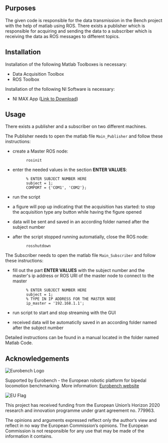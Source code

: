 ﻿## Purposes

The given code is responsible for the data transmission in the Bench project with the help of matlab using ROS.
There exists a publisher which is responsible for acquiring and sending the data to a subscriber which is receiving the data as ROS messages to different topics.

## Installation

Installation of the following Matlab Toolboxes is necessary:

+ Data Acquisition Toolbox
+ ROS Toolbox

Installation of the following NI Software is necessary:

+ NI MAX App ([Link to Download])

[Link to Download]: https://www.ni.com/de-de/support/downloads/drivers/download.ni-daqmx.html#288283

## Usage

There exists a publisher and a subscriber on two different machines.

The Publisher needs to open the matlab file `Main_Publisher`  and follow these instructions:

+ create a Master ROS node:

			rosinit


+ enter the needed values in the section **ENTER VALUES**:


			% ENTER SUBJECT NUMBER HERE
			subject = 1;
			COMPORT = {'COM1', 'COM2'};

+ run the script

+ a figure will pop up indicating that the acquisition has started: to stop the acquisition type any button while having the figure opened

+ data will be sent and saved in an according folder named after the subject number

+ after the script stopped running automatially, close the ROS node:


			rosshutdown


 The Subscriber needs to open the matlab file `Main_Subscriber` and follow these instructions:

+ fill out the part **ENTER VALUES** with the subject number and the master's ip address or ROS URI of the master node to connect to the master


			% ENTER SUBJECT NUMBER HERE
			subject = 1;
			% TYPE IN IP ADDRESS FOR THE MASTER NODE
			ip_master = '192.168.1.1';


+ run script to start and stop streaming with the GUI

+ received data will be automaticlly saved in an according folder named after the subject number


Detailed instructions can be found in a manual located in the folder named Matlab Code. 

## Acknowledgements
![Eurobench Logo](http://eurobench2020.eu/wp-content/uploads/2018/06/cropped-logoweb.png)
     

Supported by Eurobench - the European robotic platform for bipedal locomotion benchmarking.
More information: [Eurobench website][eurobench_website]

![EU Flag](http://eurobench2020.eu/wp-content/uploads/2018/02/euflag.png)

This project has received funding from the European Union’s Horizon 2020
research and innovation programme under grant agreement no. 779963.

The opinions and arguments expressed reflect only the author‘s view and
reflect in no way the European Commission‘s opinions.
The European Commission is not responsible for any use that may be made
of the information it contains.

[eurobench_logo]: http://eurobench2020.eu/wp-content/uploads/2018/06/cropped-logoweb.png
[eurobench_website]: http://eurobench2020.eu "Go to website"


